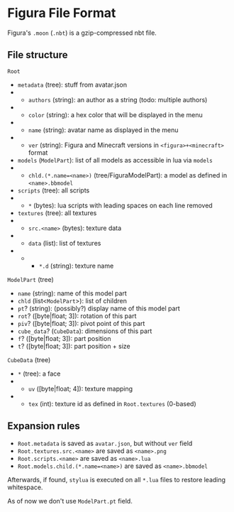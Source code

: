 # Figura File Format

Figura's `.moon` (`.nbt`) is a gzip-compressed nbt file.

## File structure

`Root`
- `metadata` (tree): stuff from avatar.json
- - `authors` (string): an author as a string (todo: multiple authors)
- - `color` (string): a hex color that will be displayed in the menu
- - `name` (string): avatar name as displayed in the menu
- - `ver` (string): Figura and Minecraft versions in `<figura>+<minecraft>` format
- `models` (`ModelPart`): list of all models as accessible in lua via `models`
- - `chld.(*.name=<name>)` (tree/FiguraModelPart): a model as defined in `<name>.bbmodel`
- `scripts` (tree): all scripts
- - `*` (bytes): lua scripts with leading spaces on each line removed
- `textures` (tree): all textures
- - `src.<name>` (bytes): texture data
- - `data` (list): list of textures
- - - `*.d` (string): texture name

`ModelPart` (tree)
- `name` (string): name of this model part
- `chld` (list\<`ModelPart`>): list of children
- `pt`? (string): (possibly?) display name of this model part
- `rot`? (\[byte|float; 3]): rotation of this part
- `piv`? (\[byte|float; 3]): pivot point of this part
- `cube_data`? (`CubeData`): dimensions of this part
- `f`? (\[byte|float; 3]): part position
- `t`? (\[byte|float; 3]): part position + size

`CubeData` (tree)
- `*` (tree): a face
- - `uv` (\[byte|float; 4]): texture mapping
- - `tex` (int): texture id as defined in `Root.textures` (0-based)

## Expansion rules

- `Root.metadata` is saved as `avatar.json`, but without `ver` field
- `Root.textures.src.<name>` are saved as `<name>.png`
- `Root.scripts.<name>` are saved as `<name>.lua`
- `Root.models.child.(*.name=<name>)` are saved as `<name>.bbmodel`

Afterwards, if found, `stylua` is executed on all `*.lua` files to
restore leading whitespace.

As of now we don't use `ModelPart.pt` field.
